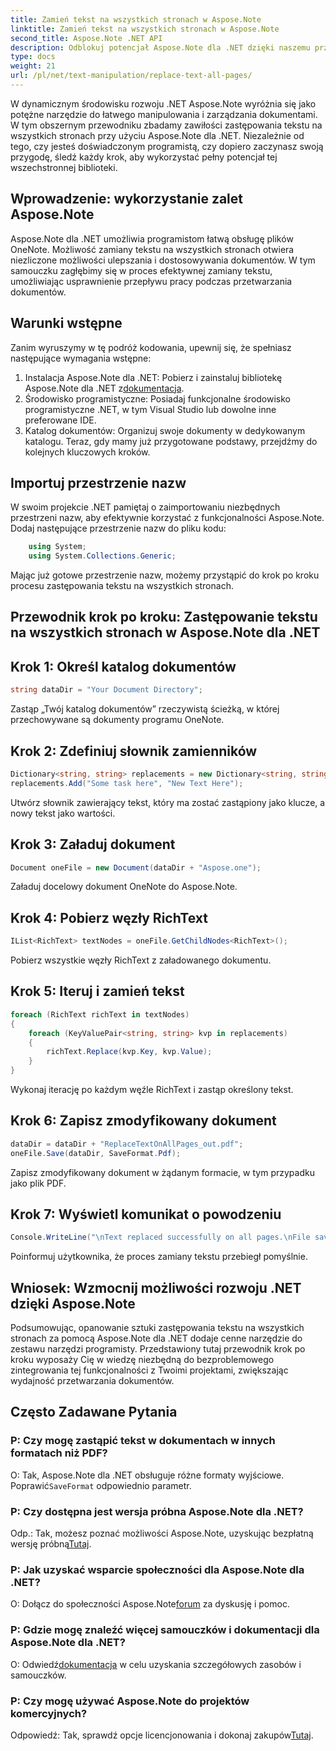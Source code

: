 ```yaml
---
title: Zamień tekst na wszystkich stronach w Aspose.Note
linktitle: Zamień tekst na wszystkich stronach w Aspose.Note
second_title: Aspose.Note .NET API
description: Odblokuj potencjał Aspose.Note dla .NET dzięki naszemu przewodnikowi krok po kroku na temat zastępowania tekstu na wszystkich stronach. Usprawnij przetwarzanie dokumentów bez wysiłku.
type: docs
weight: 21
url: /pl/net/text-manipulation/replace-text-all-pages/
---
```

W dynamicznym środowisku rozwoju .NET Aspose.Note wyróżnia się jako potężne narzędzie do łatwego manipulowania i zarządzania dokumentami. W tym obszernym przewodniku zbadamy zawiłości zastępowania tekstu na wszystkich stronach przy użyciu Aspose.Note dla .NET. Niezależnie od tego, czy jesteś doświadczonym programistą, czy dopiero zaczynasz swoją przygodę, śledź każdy krok, aby wykorzystać pełny potencjał tej wszechstronnej biblioteki.
## Wprowadzenie: wykorzystanie zalet Aspose.Note
Aspose.Note dla .NET umożliwia programistom łatwą obsługę plików OneNote. Możliwość zamiany tekstu na wszystkich stronach otwiera niezliczone możliwości ulepszania i dostosowywania dokumentów. W tym samouczku zagłębimy się w proces efektywnej zamiany tekstu, umożliwiając usprawnienie przepływu pracy podczas przetwarzania dokumentów.
## Warunki wstępne
Zanim wyruszymy w tę podróż kodowania, upewnij się, że spełniasz następujące wymagania wstępne:
1.  Instalacja Aspose.Note dla .NET: Pobierz i zainstaluj bibliotekę Aspose.Note dla .NET z[dokumentacja](https://reference.aspose.com/note/net/).
2. Środowisko programistyczne: Posiadaj funkcjonalne środowisko programistyczne .NET, w tym Visual Studio lub dowolne inne preferowane IDE.
3. Katalog dokumentów: Organizuj swoje dokumenty w dedykowanym katalogu.
Teraz, gdy mamy już przygotowane podstawy, przejdźmy do kolejnych kluczowych kroków.
## Importuj przestrzenie nazw
W swoim projekcie .NET pamiętaj o zaimportowaniu niezbędnych przestrzeni nazw, aby efektywnie korzystać z funkcjonalności Aspose.Note. Dodaj następujące przestrzenie nazw do pliku kodu:
```csharp
    using System;
    using System.Collections.Generic;
```
Mając już gotowe przestrzenie nazw, możemy przystąpić do krok po kroku procesu zastępowania tekstu na wszystkich stronach.
## Przewodnik krok po kroku: Zastępowanie tekstu na wszystkich stronach w Aspose.Note dla .NET
## Krok 1: Określ katalog dokumentów
```csharp
string dataDir = "Your Document Directory";
```
Zastąp „Twój katalog dokumentów” rzeczywistą ścieżką, w której przechowywane są dokumenty programu OneNote.
## Krok 2: Zdefiniuj słownik zamienników
```csharp
Dictionary<string, string> replacements = new Dictionary<string, string>();
replacements.Add("Some task here", "New Text Here");
```
Utwórz słownik zawierający tekst, który ma zostać zastąpiony jako klucze, a nowy tekst jako wartości.
## Krok 3: Załaduj dokument
```csharp
Document oneFile = new Document(dataDir + "Aspose.one");
```
Załaduj docelowy dokument OneNote do Aspose.Note.
## Krok 4: Pobierz węzły RichText
```csharp
IList<RichText> textNodes = oneFile.GetChildNodes<RichText>();
```
Pobierz wszystkie węzły RichText z załadowanego dokumentu.
## Krok 5: Iteruj i zamień tekst
```csharp
foreach (RichText richText in textNodes)
{
    foreach (KeyValuePair<string, string> kvp in replacements)
    {
        richText.Replace(kvp.Key, kvp.Value);
    }
}
```
Wykonaj iterację po każdym węźle RichText i zastąp określony tekst.
## Krok 6: Zapisz zmodyfikowany dokument
```csharp
dataDir = dataDir + "ReplaceTextOnAllPages_out.pdf";
oneFile.Save(dataDir, SaveFormat.Pdf);
```
Zapisz zmodyfikowany dokument w żądanym formacie, w tym przypadku jako plik PDF.
## Krok 7: Wyświetl komunikat o powodzeniu
```csharp
Console.WriteLine("\nText replaced successfully on all pages.\nFile saved at " + dataDir);
```
Poinformuj użytkownika, że proces zamiany tekstu przebiegł pomyślnie.
## Wniosek: Wzmocnij możliwości rozwoju .NET dzięki Aspose.Note
Podsumowując, opanowanie sztuki zastępowania tekstu na wszystkich stronach za pomocą Aspose.Note dla .NET dodaje cenne narzędzie do zestawu narzędzi programisty. Przedstawiony tutaj przewodnik krok po kroku wyposaży Cię w wiedzę niezbędną do bezproblemowego zintegrowania tej funkcjonalności z Twoimi projektami, zwiększając wydajność przetwarzania dokumentów.
## Często Zadawane Pytania
### P: Czy mogę zastąpić tekst w dokumentach w innych formatach niż PDF?
 O: Tak, Aspose.Note dla .NET obsługuje różne formaty wyjściowe. Poprawić`SaveFormat` odpowiednio parametr.
### P: Czy dostępna jest wersja próbna Aspose.Note dla .NET?
 Odp.: Tak, możesz poznać możliwości Aspose.Note, uzyskując bezpłatną wersję próbną[Tutaj](https://releases.aspose.com/).
### P: Jak uzyskać wsparcie społeczności dla Aspose.Note dla .NET?
 O: Dołącz do społeczności Aspose.Note[forum](https://forum.aspose.com/c/note/28) za dyskusję i pomoc.
### P: Gdzie mogę znaleźć więcej samouczków i dokumentacji dla Aspose.Note dla .NET?
 O: Odwiedź[dokumentacja](https://reference.aspose.com/note/net/) w celu uzyskania szczegółowych zasobów i samouczków.
### P: Czy mogę używać Aspose.Note do projektów komercyjnych?
 Odpowiedź: Tak, sprawdź opcje licencjonowania i dokonaj zakupów[Tutaj](https://purchase.aspose.com/buy).